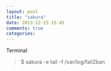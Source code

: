 ```yaml
---
layout: post
title: "sakura"
date: 2013-12-15 15:45
comments: true
categories: 
---
```

Terminal

>$ sakura -e tail -f /var/log/fail2ban

